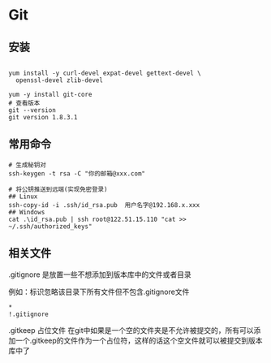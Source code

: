 # Git

## 安装

```shell

yum install -y curl-devel expat-devel gettext-devel \
  openssl-devel zlib-devel

yum -y install git-core
# 查看版本
git --version
git version 1.8.3.1
```



## 常用命令

```shell
# 生成秘钥对
ssh-keygen -t rsa -C "你的邮箱@xxx.com"

# 将公钥推送到远端(实现免密登录)
## Linux
ssh-copy-id -i .ssh/id_rsa.pub  用户名字@192.168.x.xxx
## Windows
cat .\id_rsa.pub | ssh root@122.51.15.110 "cat >> ~/.ssh/authorized_keys"
```





## 相关文件

.gitignore 是放置一些不想添加到版本库中的文件或者目录

例如：标识忽略该目录下所有文件但不包含.gitignore文件

```
*
!.gitignore
```



.gitkeep 占位文件
在git中如果是一个空的文件夹是不允许被提交的，所有可以添加一个.gitkeep的文件作为一个占位符，这样的话这个空文件就可以被提交到版本库中了







